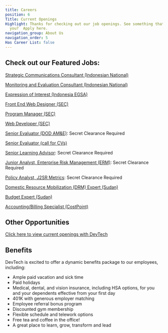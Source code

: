 ```yaml
---
title: Careers
position: 6
Title: Current Openings
Highlight: Thanks for checking out our job openings. See something that interests
  you?  Apply here.
navigation_group: About Us
navigation_order: 5
Has Career List: false
---
```


## Check out our Featured Jobs:
[Strategic Communications Consultant (Indonesian National)](https://devtechsys.bamboohr.com/jobs/view.php?id=58)

[Monitoring and Evaluation Consultant (Indonesian National)](https://devtechsys.bamboohr.com/jobs/view.php?id=57)

[Expression of Interest (Indonesia EGSA)](https://devtechsys.bamboohr.com/jobs/view.php?id=56)

[Front End Web Designer (SEC)](https://devtechsys.bamboohr.com/jobs/view.php?id=52)

[Program Manager (SEC)](https://devtechsys.bamboohr.com/jobs/view.php?id=53)

[Web Developer (SEC)](https://devtechsys.bamboohr.com/jobs/view.php?id=55)

[Senior Evaluator (DOD AM&E)](https://devtechsys.bamboohr.com/jobs/view.php?id=50): Secret Clearance Required

[Senior Evaluator (call for CVs)](https://devtechsys.bamboohr.com/jobs/view.php?id=49&source=bamboohr)

[Senior Learning Advisor](https://devtechsys.bamboohr.com/jobs/view.php?id=45): Secret Clearance Required

[Junior Analyst, Enterprise Risk Management (ERM)](https://devtechsys.bamboohr.com/jobs/view.php?id=43&source=bamboohr): Secret Clearance Required

[Policy Analyst, J2SR Metrics](https://devtechsys.bamboohr.com/jobs/view.php?id=44&source=bamboohr): Secret Clearance Required

[Domestic Resource Mobilization (DRM) Expert (Sudan)](https://devtechsys.bamboohr.com/jobs/view.php?id=47)

[Budget Expert (Sudan)](https://devtechsys.bamboohr.com/jobs/view.php?id=48)

[Accounting/Billing Specialist (CostPoint)](https://devtechsys.bamboohr.com/jobs/view.php?id=42)

## Other Opportunities
[Click here to view current openings with DevTech](https://jobs.talent.dynamics.com/jobs/devtechsys.com/2)


## Benefits
DevTech is excited to offer a dynamic benefits package to our employees, including:
* Ample paid vacation and sick time 
* Paid holidays
* Medical, dental, and vision insurance, including HSA options, for you and your dependents effective from your first day 
* 401K with generous employer matching
* Employee referral bonus program
* Discounted gym membership
* Flexible schedule and telework options
* Free tea and coffee in the office!
* A great place to learn, grow, transform and lead
